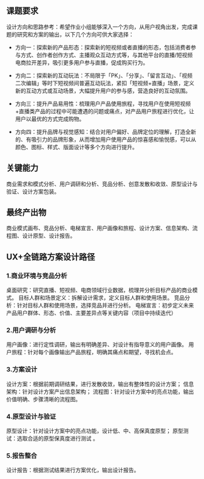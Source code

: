 ## 课题要求
设计方向和思路参考：希望作业小组能够深入一个方向，从用户视角出发，完成课题的研究和方案的输出，以下几个方向可供大家选择：

- 方向一：探索新的产品形态：探索新的短视频或者直播的形态，包括消费者参与方式、创作者创作方式、主播观众互动方式等，与其他平台的直播/短视频电商拉开差异，吸引更多用户参与直播，促成购买行为。

- 方向二：探索新的互动玩法：不局限于「PK」、「分享」、「留言互动」、「视频二次编辑」等时下短视频间普遍互动玩法，紧扣「短视频+直播」场景，定义新的互动方式或互动场景，大幅提升用户的参与感，营造良好的互动氛围。

- 方向三：提升产品易用性：梳理用户产品使用旅程，寻找用户在使用短视频+直播类产品的过程中可能遭遇的问题或痛点，对产品用户旅程进行优化，让用户以最优的方式完成购物。

- 方向四：提升品牌与视觉感知：结合对用户偏好、品牌定位的理解，打造全新的、有吸引力的品牌形象，从而增加用户使用产品的惊喜感和愉悦感，可以从颜色、图标、样式、版面设计等多个方向进行提升。

## 关键能力
商业需求和模式分析、用户调研和分析、竞品分析、创意发散和收敛、原型设计与验证、设计方案包装。

## 最终产出物
商业模式画布、竞品分析、电梯宣言、用户画像和旅程、设计方案、信息架构、流程图、设计原型、设计报告。

## UX+全链路方案设计路径
### 1.商业环境与竞品分析
桌面研究：研究直播、短视频、电商领域行业数据，梳理并分析目标产品的商业模式。
目标人群和场景定义：拆解设计需求，定义目标人群和使用场景。
竞品分析：针对目标人群和使用场景，选择竞品并进行分析。
电梯宣言：初步定义未来产品用户群体、形态、价值、主要差异点等关键内容（项目中持续迭代）

### 2.用户调研与分析
用户画像：进行定性调研，输出有明确差异、对设计有指导意义的用户画像。
用户旅程：针对每个画像输出产品旅程，明确其痛点和期望，寻找机会点。

### 3.方案设计
设计方案：根据前期调研结果，进行发散收敛，输出有整体性的设计方案；
信息架构：针对设计方案产出信息架构；
流程图：针对设计方案中的亮点功能，输出价值明确、步骤清晰的流程图。

### 4.原型设计与验证
原型设计：针对设计方案中的亮点功能，设计低、中、高保真度原型；
原型测试：选取合适的原型保真度进行测试 。

### 5.报告整合
设计报告：根据测试结果进行方案优化，输出设计报告。
